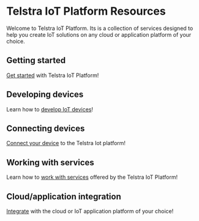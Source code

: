 # Telstra IoT Platform Resources

Welcome to Telstra IoT Platform. Its is a collection of services designed to help you create IoT solutions on any cloud or application platform of your choice.

## Getting started

[Get started](./Getting_Started/root.md) with Telstra IoT Platform!

## Developing devices

Learn how to [develop IoT devices](./Developing_devices/root.md)!

## Connecting devices

[Connect your device](./Connecting_devices/root.md) to the Telstra Iot platform!

## Working with services

Learn how to [work with services](./Working_with_services/root.md) offered by the Telstra IoT Platform!

## Cloud/application integration

[Integrate](./Cloud_and_application_integration/) with the cloud or IoT application platform of your choice!


